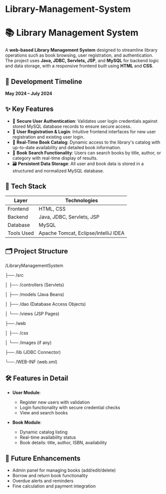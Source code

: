 # Library-Management-System

# 📚 Library Management System

A **web-based Library Management System** designed to streamline library operations such as book browsing, user registration, and authentication. The project uses **Java, JDBC, Servlets, JSP**, and **MySQL** for backend logic and data storage, with a responsive frontend built using **HTML** and **CSS**.

## 📅 Development Timeline
**May 2024 – July 2024**

## ✨ Key Features

- 🔐 **Secure User Authentication**: Validates user login credentials against stored MySQL database records to ensure secure access.
- 🧾 **User Registration & Login**: Intuitive frontend interfaces for new user registration and existing user login.
- 📖 **Real-Time Book Catalog**: Dynamic access to the library's catalog with up-to-date availability and detailed book information.
- 🔎 **Book Search Functionality**: Users can search books by title, author, or category with real-time display of results.
- 🗃️ **Persistent Data Storage**: All user and book data is stored in a structured and normalized MySQL database.

## 🧰 Tech Stack

| Layer         | Technologies                          |
|---------------|----------------------------------------|
| Frontend      | HTML, CSS                             |
| Backend       | Java, JDBC, Servlets, JSP             |
| Database      | MySQL                                 |
| Tools Used    | Apache Tomcat, Eclipse/IntelliJ IDEA  |

## 🗂️ Project Structure
/LibraryManagementSystem

├── /src

│ ├── /controllers (Servlets)

│ ├── /models (Java Beans)

│ ├── /dao (Database Access Objects)

│ └── /views (JSP Pages)

├── /web

│ ├── /css

│ └── /images (if any)

├── /lib (JDBC Connector)

└── /WEB-INF (web.xml)


## 🛠️ Features in Detail

- **User Module**:
  - Register new users with validation
  - Login functionality with secure credential checks
  - View and search books

- **Book Module**:
  - Dynamic catalog listing
  - Real-time availability status
  - Book details: title, author, ISBN, availability


## 📌 Future Enhancements

- Admin panel for managing books (add/edit/delete)
- Borrow and return book functionality
- Overdue alerts and reminders
- Fine calculation and payment integration


